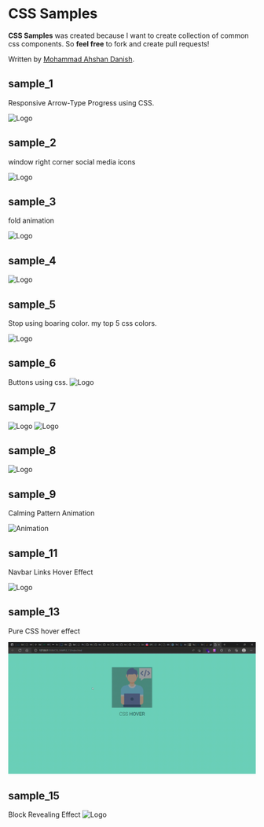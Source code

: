 # CSS Samples

**CSS Samples** was created because I want to create collection of common css components. So **feel free** to fork and create pull requests!

Written by [Mohammad Ahshan Danish](https://github.com/mailtodanish).

## sample_1

Responsive Arrow-Type Progress using CSS.

![Logo](https://github.com/mailtodanish/CSS-Samples/blob/main/CSS_SAMPLE_1/img/CPT2203092336-841x116.gif)

## sample_2

window right corner social media icons

![Logo](https://github.com/mailtodanish/CSS-Samples/blob/main/CSS_SAMPLE_2/img/CPT2203101616-245x473.gif)

## sample_3

fold animation

![Logo](https://github.com/mailtodanish/CSS-Samples/blob/main/CSS_SAMPLE_3/img/CPT2206160842-1048x212.gif)

## sample_4

![Logo](https://github.com/mailtodanish/CSS-Samples/blob/main/CSS_SAMPLE_4/img/CPT2208032032-230x102.gif)

## sample_5

Stop using boaring color. my top 5 css colors.

![Logo](https://github.com/mailtodanish/CSS-Samples/blob/main/CSS_SAMPLE_5/img/color.png)

## sample_6

Buttons using css.
![Logo](https://github.com/mailtodanish/CSS-Samples/blob/main/CSS_SAMPLE_6/img/CPT2210071956-567x125.gif)

## sample_7

![Logo](https://github.com/mailtodanish/CSS-Samples/blob/main/CSS_SAMPLE_7/img/CPT2210071952-751x130.gif)
![Logo](https://github.com/mailtodanish/CSS-Samples/blob/main/CSS_SAMPLE_7/img/CPT2210071953-204x673.gif)

## sample_8

![Logo](https://github.com/mailtodanish/CSS-Samples/blob/main/CSS_SAMPLE_8/img/img.gif)

## sample_9

Calming Pattern Animation

![Animation](https://github.com/void-hr/CSS-Samples/blob/main/CSS_SAMPLE_9/image/img.gif)

## sample_11

Navbar Links Hover Effect

![Logo](https://github.com/hemani-gajjar/CSS-Samples/blob/main/CSS_SAMPLE_11/NavbarLinksHoverEffect.gif)

## sample_13

Pure CSS hover effect

![Working](./CSS_SAMPLE_13/image/CSS%20Hover%20effect%20and%2023%20more%20pages%20-%20Personal%20-%20Microsoft_%20Edge%202022-10-10%2017-03-16.gif)

## sample_15
Block Revealing Effect
![Logo](https://github.com/mokshkori/CSS-Samples/blob/main/CSS_SAMPLE_15/block_revealing_effect.gif)


